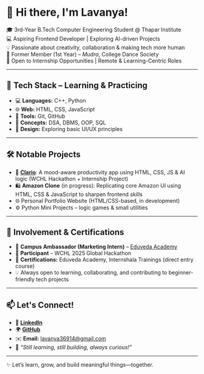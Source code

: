 # 👋 Hi there, I'm Lavanya!

🎓 3rd-Year B.Tech Computer Engineering Student @ Thapar Institute  
💻 Aspiring Frontend Developer | Exploring AI-driven Projects  
💡 Passionate about creativity, collaboration & making tech more human  
💃 Former Member (1st Year) – *Mudra*, College Dance Society  
🚀 Open to Internship Opportunities | Remote & Learning-Centric Roles  

---

## 🔧 Tech Stack – Learning & Practicing

- 💻 **Languages:** C++, Python  
- 🌐 **Web:** HTML, CSS, JavaScript  
- 🧰 **Tools:** Git, GitHub  
- 📘 **Concepts:** DSA, DBMS, OOP, SQL  
- 🎨 **Design:** Exploring basic UI/UX principles  

---

## 🛠 Notable Projects

- 🔨 [**Clario**](https://github.com/lavu-create/clario): A mood-aware productivity app using HTML, CSS, JS & AI logic (WCHL Hackathon + Internship Project)  
- 🛍️ **Amazon Clone** (in progress): Replicating core Amazon UI using HTML, CSS & JavaScript to sharpen frontend skills  
- 🌐 Personal Portfolio Website (HTML/CSS-based, in development)  
- ⚙️ Python Mini Projects – logic games & small utilities  

---

## 👥 Involvement & Certifications

- 🚀 **Campus Ambassador (Marketing Intern)** – [Eduveda Academy](https://eduveda.academy)  
- 🧩 **Participant** – WCHL 2025 Global Hackathon  
- 📜 **Certifications:** Eduveda Academy, Internshala Trainings (direct entry course)  
- 💡 Always open to learning, collaborating, and contributing to beginner-friendly tech projects  

---

## 📫 Let's Connect!

- 🔗 [**LinkedIn**](https://www.linkedin.com/in/lavanya14369)
- 🌍 [**GitHub**](https://github.com/lavu-create) 
- ✉️ **Email:** lavanya36914@gmail.com 
- 💬 *“Still learning, still building, always curious!”*

---

✨ Let’s learn, grow, and build meaningful things—together.
